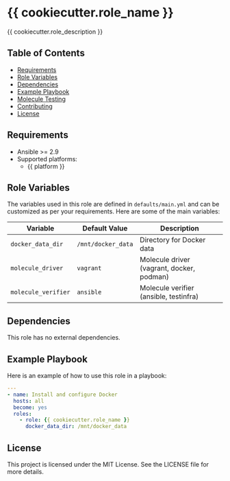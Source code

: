 # {{ cookiecutter.role_name }}

{{ cookiecutter.role_description }}

## Table of Contents

- [Requirements](#requirements)
- [Role Variables](#role-variables)
- [Dependencies](#dependencies)
- [Example Playbook](#example-playbook)
- [Molecule Testing](#molecule-testing)
- [Contributing](#contributing)
- [License](#license)

## Requirements

- Ansible >= 2.9
- Supported platforms:
  - {{ platform }}


## Role Variables

The variables used in this role are defined in `defaults/main.yml` and can be customized as per your requirements. Here are some of the main variables:

| Variable           | Default Value           | Description                          |
|--------------------|-------------------------|--------------------------------------|
| `docker_data_dir`  | `/mnt/docker_data`      | Directory for Docker data            |
| `molecule_driver`  | `vagrant`               | Molecule driver (vagrant, docker, podman) |
| `molecule_verifier`| `ansible`               | Molecule verifier (ansible, testinfra) |

## Dependencies

This role has no external dependencies.

## Example Playbook

Here is an example of how to use this role in a playbook:

```yaml
---
- name: Install and configure Docker
  hosts: all
  become: yes
  roles:
    - role: {{ cookiecutter.role_name }}
      docker_data_dir: /mnt/docker_data
```

## License
This project is licensed under the MIT License. See the LICENSE file for more details.
